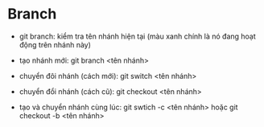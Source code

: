 # Branch
- git branch: kiểm tra tên nhánh hiện tại (màu xanh chính là nó đang hoạt động trên nhánh này)

- tạo nhánh mới: git branch <tên nhánh>

- chuyển đôi nhánh (cách mới): git switch <tên nhánh>
- chuyển đổi nhánh (cách cũ): git checkout <tên nhánh>

- tạo và chuyển nhánh cùng lúc: git swtich -c <tên nhánh> hoặc git checkout -b <tên nhánh>